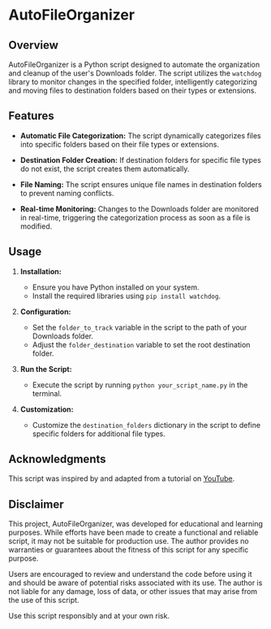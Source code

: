 # AutoFileOrganizer

## Overview

AutoFileOrganizer is a Python script designed to automate the organization and cleanup of the user's Downloads folder. The script utilizes the `watchdog` library to monitor changes in the specified folder, intelligently categorizing and moving files to destination folders based on their types or extensions.

## Features

- **Automatic File Categorization:** The script dynamically categorizes files into specific folders based on their file types or extensions.

- **Destination Folder Creation:** If destination folders for specific file types do not exist, the script creates them automatically.

- **File Naming:** The script ensures unique file names in destination folders to prevent naming conflicts.

- **Real-time Monitoring:** Changes to the Downloads folder are monitored in real-time, triggering the categorization process as soon as a file is modified.

## Usage

1. **Installation:**
   - Ensure you have Python installed on your system.
   - Install the required libraries using `pip install watchdog`.

2. **Configuration:**
   - Set the `folder_to_track` variable in the script to the path of your Downloads folder.
   - Adjust the `folder_destination` variable to set the root destination folder.

3. **Run the Script:**
   - Execute the script by running `python your_script_name.py` in the terminal.

4. **Customization:**
   - Customize the `destination_folders` dictionary in the script to define specific folders for additional file types.

## Acknowledgments

This script was inspired by and adapted from a tutorial on [YouTube](https://www.youtube.com/watch?v=HcZ3gS1Rgcs&t=721s).

## Disclaimer

This project, AutoFileOrganizer, was developed for educational and learning purposes. While efforts have been made to create a functional and reliable script, it may not be suitable for production use. The author provides no warranties or guarantees about the fitness of this script for any specific purpose.

Users are encouraged to review and understand the code before using it and should be aware of potential risks associated with its use. The author is not liable for any damage, loss of data, or other issues that may arise from the use of this script.

Use this script responsibly and at your own risk.
